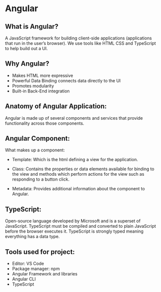 # Angular

## What is Angular? 

A JavaScript framework for building client-side applications (applications that run in the user’s browser). We use tools like HTML CSS and TypeScript to help build out a UI.  

## Why Angular?

-	Makes HTML more expressive
-	Powerful Data Binding connects data directly to the UI
-	Promotes modularity
-	Built-in Back-End integration

## Anatomy of Angular Application:

Angular is made up of several components and services that provide functionality across those components. 

## Angular Component: 

What makes up a component: 

- Template:  Which is the html defining a view for the application. 
  
- Class:  Contains the properties or data elements available for binding to the view and methods which perform actions for the view such as responding to a button click.
  
- Metadata: Provides additional information about the component to Angular.

## TypeScript:

Open-source language developed by Microsoft and is a superset of JavaScript. TypeScript must be compiled and converted to plain JavaScript before the browser executes it. TypeScript is strongly typed meaning everything has a data type.

## Tools used for project:
- Editor: VS Code
- Package manager: npm
- Angular Framework and libraries
- Angular CLI
- TypeScript
